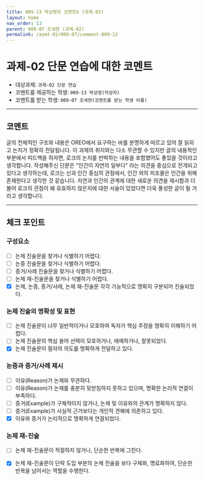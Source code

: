 ```yaml
---
title: 009-13 박상영의 코멘트b (과제-02) 
layout: home
nav_order: 13
parent: 009-07 조세현 (과제-02)
permalink: /asmt-02/009-07/comment-009-13
---
```


# 과제-02 단문 연습에 대한 코멘트

- 대상과제: `과제-02 단문 연습`
- 코멘트를 제공하는 학생: `009-13 박상영(작성자)` 
- 코멘트를 받는 학생: `009-07 조세현(코멘트를 받는 학생 이름)` 

---

## 코멘트

글의 전체적인 구조와 내용은 OREO에서 요구하는 바를 분명하게 따르고 있어 잘 읽히고 논지가 정확히 전달됩니다.
이 과제의 취지와는 다소 무관할 수 있지만 글의 내용적인 부분에서 피드백을 하자면, 로크의 논지를 반박하는 내용을 포함했어도 좋았을 것이라고 생각합니다. 작성해주신 단문은 "인간이 자연의 일부다" 라는 의견을 중심으로 전개되고 있다고 생각하는데, 로크는 신과 인간 중심의 관점에서, 인간 외의 피조물은 인간을 위해 존재한다고 생각한 것 같습니다. 자연과 인간의 관계에 대한 새로운 의견을 제시함과 더불어 로크의 관점이 왜 유효하지 않은지에 대한 서술이 있었다면 더욱 풍성한 글이 될 거라고 생각합니다.

---

## 체크 포인트

### **구성요소**
- [ ] 논제 진술문을 찾거나 식별하기 어렵다.
- [ ] 논증 진술문을 찾거나 식별하기 어렵다.
- [ ] 증거/사례 진술문을 찾거나 식별하기 어렵다.
- [ ] 논제 재-진술문을 찾거나 식별하기 어렵다.
- [x] 논제, 논증, 증거/사례, 논제 재-진술문 각각 기능적으로 명확히 구분되어 진술되었다.

### **논제 진술의 명확성 및 표현**  
- [ ] 논제 진술문이 너무 일반적이거나 모호하여 독자가 핵심 주장을 명확히 이해하기 어렵다.  
- [ ] 논제 진술문의 핵심 용어 선택이 모호하거나, 애매하거나, 잘못되었다.  
- [x] 논제 진술문이 필자의 의도를 명확하게 전달하고 있다.  

### **논증과 증거/사례 제시**  
- [ ] 이유(Reason)가 논제와 무관하다.
- [ ] 이유(Reason)가 논제를 충분히 뒷받침하지 못하고 있으며, 명확한 논리적 연결이 부족하다.  
- [ ] 증거(Example)가 구체적이지 않거나, 논제 및 이유와의 관계가 명확하지 않다. 
- [ ] 증거(Example)가 사실적 근거보다는 개인적 견해에 의존하고 있다.  
- [x] 이유와 증거가 논리적으로 명확하게 연결되었다.  

### **논제 재-진술**  
- [ ] 논제 재-진술문이 적절하지 않거나, 단순한 반복에 그친다.   
- [x] 논제 재-진술문이 단락 도입 부분의 논제 진술을 보다 구체화, 명료화하여, 단순한 반복을 넘어서는 역할을 수행한다.  

